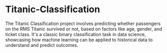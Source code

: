 # Titanic-Classification
The Titanic Classification project involves predicting whether passengers on the RMS Titanic survived or not, based on factors like age, gender, and ticket class. It's a classic binary classification task in data science, showcasing how machine learning can be applied to historical data to understand and predict outcomes.
